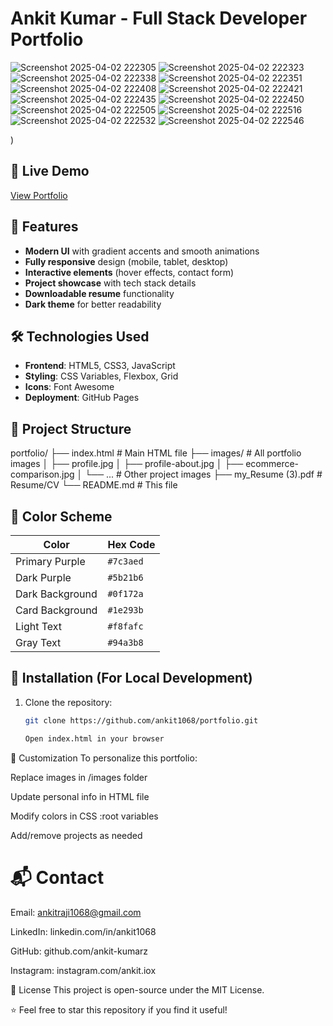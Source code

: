 # Ankit Kumar - Full Stack Developer Portfolio
![Screenshot 2025-04-02 222305](https://github.com/user-attachments/assets/713930a0-ea0c-4920-aea3-9beb69009ae5)
![Screenshot 2025-04-02 222323](https://github.com/user-attachments/assets/cdbd224b-57e7-4596-a0f7-ec10d33cfab2)
![Screenshot 2025-04-02 222338](https://github.com/user-attachments/assets/d81576ca-4d3f-408e-8ca2-ed1d05e0bb84)
![Screenshot 2025-04-02 222351](https://github.com/user-attachments/assets/0cdb81d6-907d-40f3-9c26-5c89ceaf6964)
![Screenshot 2025-04-02 222408](https://github.com/user-attachments/assets/6532eb18-4e98-472b-8e8f-53989544d341)
![Screenshot 2025-04-02 222421](https://github.com/user-attachments/assets/30053226-7b2d-4130-9057-de0761e32e31)
![Screenshot 2025-04-02 222435](https://github.com/user-attachments/assets/73378265-1ebd-4049-85dd-11bbb8c37504)
![Screenshot 2025-04-02 222450](https://github.com/user-attachments/assets/e82ddf15-f759-43fa-89d0-2ecff20ab638)
![Screenshot 2025-04-02 222505](https://github.com/user-attachments/assets/c62ea2b3-e8d3-48ea-ade2-a06ba2bc0d39)
![Screenshot 2025-04-02 222516](https://github.com/user-attachments/assets/085352c3-9bda-4ef9-ae89-c89a413a3e3f)
![Screenshot 2025-04-02 222532](https://github.com/user-attachments/assets/a6e8e71d-d5b1-4aef-9b8a-b044062e19b2)
![Screenshot 2025-04-02 222546](https://github.com/user-attachments/assets/87d38322-b628-4819-8e90-ea13e0af618d)


) <!-- Add a screenshot if available -->

## 🚀 Live Demo
[View Portfolio](https://github.com/ankit-kumarz/Ankit-s-Portfolio) <!-- Replace with your GitHub Pages or custom domain link -->

## 🌟 Features
- **Modern UI** with gradient accents and smooth animations
- **Fully responsive** design (mobile, tablet, desktop)
- **Interactive elements** (hover effects, contact form)
- **Project showcase** with tech stack details
- **Downloadable resume** functionality
- **Dark theme** for better readability

## 🛠️ Technologies Used
- **Frontend**: HTML5, CSS3, JavaScript
- **Styling**: CSS Variables, Flexbox, Grid
- **Icons**: Font Awesome
- **Deployment**: GitHub Pages

## 📂 Project Structure
portfolio/
├── index.html # Main HTML file
├── images/ # All portfolio images
│ ├── profile.jpg
│ ├── profile-about.jpg
│ ├── ecommerce-comparison.jpg
│ └── ... # Other project images
├── my_Resume (3).pdf # Resume/CV
└── README.md # This file

## 🎨 Color Scheme
| Color               | Hex Code   |
|---------------------|-----------|
| Primary Purple      | `#7c3aed` |
| Dark Purple         | `#5b21b6` |
| Dark Background     | `#0f172a` |
| Card Background     | `#1e293b` |
| Light Text          | `#f8fafc` |
| Gray Text           | `#94a3b8` |

## 🔧 Installation (For Local Development)
1. Clone the repository:
   ```bash
   git clone https://github.com/ankit1068/portfolio.git

   Open index.html in your browser

📝 Customization
To personalize this portfolio:

Replace images in /images folder

Update personal info in HTML file

Modify colors in CSS :root variables

Add/remove projects as needed
# 📬 Contact
Email: ankitraji1068@gmail.com

LinkedIn: linkedin.com/in/ankit1068

GitHub: github.com/ankit-kumarz

Instagram: instagram.com/ankit.iox

📜 License
This project is open-source under the MIT License.

⭐ Feel free to star this repository if you find it useful!


